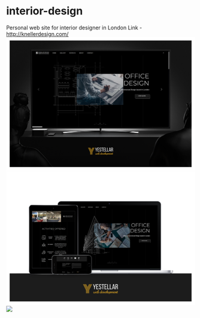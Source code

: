 # interior-design
Personal web site for interior designer in London
Link - http://knellerdesign.com/
![](images/1.png)
![](images/2.png)
![](images/3.png)
